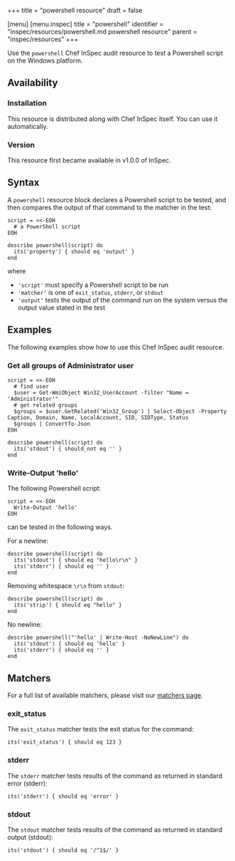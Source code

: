 +++
title = "powershell resource"
draft = false

[menu]
  [menu.inspec]
    title = "powershell"
    identifier = "inspec/resources/powershell.md powershell resource"
    parent = "inspec/resources"
+++


Use the `powershell` Chef InSpec audit resource to test a Powershell script on the Windows platform.


## Availability

### Installation

This resource is distributed along with Chef InSpec itself. You can use it automatically.

### Version

This resource first became available in v1.0.0 of InSpec.

## Syntax

A `powershell` resource block declares a Powershell script to be tested, and then compares the output of that command to the matcher in the test:

    script = <<-EOH
      # a PowerShell script
    EOH

    describe powershell(script) do
      its('property') { should eq 'output' }
    end

where

* `'script'` must specify a Powershell script to be run
* `'matcher'` is one of `exit_status`, `stderr`, or `stdout`
* `'output'` tests the output of the command run on the system versus the output value stated in the test


## Examples

The following examples show how to use this Chef InSpec audit resource.

### Get all groups of Administrator user

    script = <<-EOH
      # find user
      $user = Get-WmiObject Win32_UserAccount -filter "Name = 'Administrator'"
      # get related groups
      $groups = $user.GetRelated('Win32_Group') | Select-Object -Property Caption, Domain, Name, LocalAccount, SID, SIDType, Status
      $groups | ConvertTo-Json
    EOH

    describe powershell(script) do
      its('stdout') { should_not eq '' }
    end

### Write-Output 'hello'

The following Powershell script:

    script = <<-EOH
      Write-Output 'hello'
    EOH

can be tested in the following ways.

For a newline:

    describe powershell(script) do
      its('stdout') { should eq "hello\r\n" }
      its('stderr') { should eq '' }
    end

Removing whitespace `\r\n` from `stdout`:

    describe powershell(script) do
      its('strip') { should eq "hello" }
    end

No newline:

    describe powershell("'hello' | Write-Host -NoNewLine") do
      its('stdout') { should eq 'hello' }
      its('stderr') { should eq '' }
    end


## Matchers

For a full list of available matchers, please visit our [matchers page](https://www.inspec.io/docs/reference/matchers/).

### exit_status

The `exit_status` matcher tests the exit status for the command:

    its('exit_status') { should eq 123 }

### stderr

The `stderr` matcher tests results of the command as returned in standard error (stderr):

    its('stderr') { should eq 'error' }

### stdout

The `stdout` matcher tests results of the command as returned in standard output (stdout):

    its('stdout') { should eq '/^1$/' }
